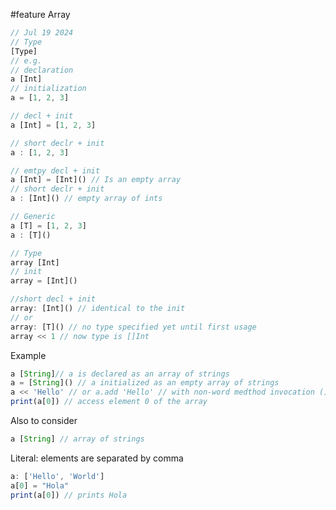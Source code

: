 #feature
Array

```js
// Jul 19 2024
// Type
[Type]
// e.g.
// declaration
a [Int]
// initialization
a = [1, 2, 3]

// decl + init
a [Int] = [1, 2, 3]

// short declr + init
a : [1, 2, 3]

// emtpy decl + init
a [Int] = [Int]() // Is an empty array
// short declr + init
a : [Int]() // empty array of ints 

// Generic
a [T] = [1, 2, 3]
a : [T]()
```

```javascript
// Type
array [Int]
// init
array = [Int]()

//short decl + init 
array: [Int]() // identical to the init 
// or 
array: [T]() // no type specified yet until first usage
array << 1 // now type is []Int
```

Example

```javascript
a [String]// a is declared as an array of strings
a = [String]() // a initialized as an empty array of strings
a << 'Hello' // or a.add 'Hello' // with non-word medthod invocation ()
print(a[0]) // access element 0 of the array

```
Also to consider

```javascript
a [String] // array of strings
```

Literal: elements are separated by comma

```javascript
a: ['Hello', 'World']
a[0] = "Hola"
print(a[0]) // prints Hola
```

